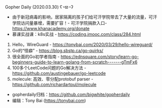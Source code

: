 Gopher Daily (2020.03.30) ʕ◔ϖ◔ʔ

* 由于新冠病毒的影响，居家隔离的孩子们给可汗学院带去了大量的流量，可汗学院访问量暴增，需要扩容！- 可汗学院捐款入口- https://www.khanacademy.org/donate
* 慕课实战课：k8s实战 - https://coding.imooc.com/class/284.html

1. Hello，WireGuard - https://tonybai.com/2020/03/29/hello-wireguard/
2. Go的“怪癖” - https://blog.sbstp.ca/go-quirks/
3. 很全面的Go初学者指南 - https://ednsquare.com/story/learn-go-beginners-guide-to-learn-golang-from-scratch-------gTmFx6
4. 100多个LeetCode问题的Go解决方法 - https://github.com/austingebauer/go-leetcode
5. molecule: 高效、零分配protobuf parser - https://github.com/richardartoul/molecule

* gopherdaily归档：https://github.com/bigwhite/gopherdaily
* 编辑：Tony Bai (https://tonybai.com)
